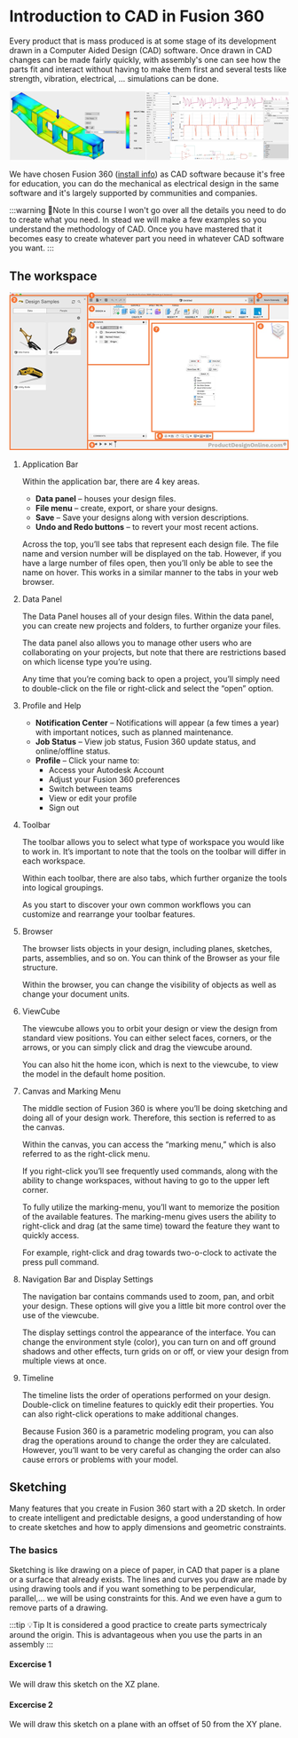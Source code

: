 # Introduction to CAD in Fusion 360

Every product that is mass produced is at some stage of its development drawn in a Computer Aided Design (CAD) software. Once drawn in CAD changes can be made fairly quickly, with assembly's one can see how the parts fit and interact without having to make them first and several tests like strength, vibration, electrical, ... simulations can be done.

![IMAGE](./images/afbeelding1.png)

We have chosen Fusion 360 ([install info](../51_fusion360/README.md)) as CAD software because it's free for education, you can do the mechanical as electrical design in the same software and it's largely supported by communities and companies.

:::warning 📎Note
In this course I won't go over all the details you need to do to create what you need. In stead we will make a few examples so you understand the methodology of CAD. Once you have mastered that it becomes easy to create whatever part you need in whatever CAD software you want.
:::

## The workspace

![IMAGE](./images/afbeelding2.png)

1. Application Bar
    
    Within the application bar, there are 4 key areas.
   * **Data panel** – houses your design files.
   * **File menu** – create, export, or share your designs.
   * **Save** – Save your designs along with version descriptions.
   * **Undo and Redo buttons** – to revert your most recent actions.

    Across the top, you’ll see tabs that represent each design file. The file name and version number will be displayed on the tab. However, if you have a large number of files open, then you’ll only be able to see the name on hover. This works in a similar manner to the tabs in your web browser.

2. Data Panel
   
   The Data Panel houses all of your design files. Within the data panel, you can create new projects and folders, to further organize your files.

    The data panel also allows you to manage other users who are collaborating on your projects, but note that there are restrictions based on which license type you’re using.

    Any time that you’re coming back to open a project, you’ll simply need to double-click on the file or right-click and select the “open” option.

3. Profile and Help
   
   * **Notification Center** – Notifications will appear (a few times a year) with important notices, such as planned maintenance.
   * **Job Status** – View job status, Fusion 360 update status, and online/offline status.
   * **Profile** – Click your name to:
     * Access your Autodesk Account
     * Adjust your Fusion 360 preferences
     * Switch between teams
     * View or edit your profile
     * Sign out
  
4. Toolbar
   
    The toolbar allows you to select what type of workspace you would like to work in. It’s important to note that the tools on the toolbar will differ in each workspace.

    Within each toolbar, there are also tabs, which further organize the tools into logical groupings.

    As you start to discover your own common workflows you can customize and rearrange your toolbar features.

5. Browser
   
    The browser lists objects in your design, including planes, sketches, parts, assemblies, and so on. You can think of the Browser as your file structure.

    Within the browser, you can change the visibility of objects as well as change your document units.

6. ViewCube
   
    The viewcube allows you to orbit your design or view the design from standard view positions. You can either select faces, corners, or the arrows, or you can simply click and drag the viewcube around.

    You can also hit the home icon, which is next to the viewcube, to view the model in the default home position.

7. Canvas and Marking Menu
   
    The middle section of Fusion 360 is where you’ll be doing sketching and doing all of your design work. Therefore, this section is referred to as the canvas.

    Within the canvas, you can access the “marking menu,” which is also referred to as the right-click menu.

    If you right-click you’ll see frequently used commands, along with the ability to change workspaces, without having to go to the upper left corner.

    To fully utilize the marking-menu, you’ll want to memorize the position of the available features. The marking-menu gives users the ability to right-click and drag (at the same time) toward the feature they want to quickly access.

    For example, right-click and drag towards two-o-clock to activate the press pull command.

8. Navigation Bar and Display Settings
   
    The navigation bar contains commands used to zoom, pan, and orbit your design. These options will give you a little bit more control over the use of the viewcube.

    The display settings control the appearance of the interface. You can change the environment style (color), you can turn on and off ground shadows and other effects, turn grids on or off, or view your design from multiple views at once.

9. Timeline
    
    The timeline lists the order of operations performed on your design. Double-click on timeline features to quickly edit their properties. You can also right-click operations to make additional changes. 

    Because Fusion 360 is a parametric modeling program, you can also drag the operations around to change the order they are calculated. However, you’ll want to be very careful as changing the order can also cause errors or problems with your model.

## Sketching

Many features that you create in Fusion 360 start with a 2D sketch. In order to create intelligent and predictable designs, a good understanding of how to create sketches and how to apply dimensions and geometric constraints.

### The basics

Sketching is like drawing on a piece of paper, in CAD that paper is a plane or a surface that already exists. The lines and curves you draw are made by using drawing tools and if you want something to be perpendicular, parallel,... we will be using constraints for this. And we even have a gum to remove parts of a drawing.

:::tip 💡Tip
It is considered a good practice to create parts symectricaly around the origin. This is advantageous when you use the parts in an assembly 
:::

#### Excercise 1

We will draw this sketch on the XZ plane.

<!-- TODO: de schets mooi tekenen en inscannen en hier plaatsen -->

#### Excercise 2

We will draw this sketch on a plane with an offset of 50 from the XY plane.

<!-- TODO: de schets op pg 33 van de cursus OP hier plaatsen -->




